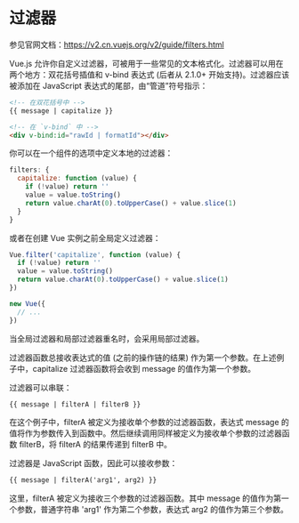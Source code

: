 # 过滤器

参见官网文档：https://v2.cn.vuejs.org/v2/guide/filters.html

Vue.js 允许你自定义过滤器，可被用于一些常见的文本格式化。过滤器可以用在两个地方：双花括号插值和 v-bind 表达式 (后者从 2.1.0+ 开始支持)。过滤器应该被添加在 JavaScript 表达式的尾部，由“管道”符号指示：
```html
<!-- 在双花括号中 -->
{{ message | capitalize }}

<!-- 在 `v-bind` 中 -->
<div v-bind:id="rawId | formatId"></div>
```
你可以在一个组件的选项中定义本地的过滤器：
```js
filters: {
  capitalize: function (value) {
    if (!value) return ''
    value = value.toString()
    return value.charAt(0).toUpperCase() + value.slice(1)
  }
}
```
或者在创建 Vue 实例之前全局定义过滤器：
```js
Vue.filter('capitalize', function (value) {
  if (!value) return ''
  value = value.toString()
  return value.charAt(0).toUpperCase() + value.slice(1)
})

new Vue({
  // ...
})
```
当全局过滤器和局部过滤器重名时，会采用局部过滤器。


过滤器函数总接收表达式的值 (之前的操作链的结果) 作为第一个参数。在上述例子中，capitalize 过滤器函数将会收到 message 的值作为第一个参数。

过滤器可以串联：
```html
{{ message | filterA | filterB }}
```
在这个例子中，filterA 被定义为接收单个参数的过滤器函数，表达式 message 的值将作为参数传入到函数中。然后继续调用同样被定义为接收单个参数的过滤器函数 filterB，将 filterA 的结果传递到 filterB 中。

过滤器是 JavaScript 函数，因此可以接收参数：
```html
{{ message | filterA('arg1', arg2) }}
```
这里，filterA 被定义为接收三个参数的过滤器函数。其中 message 的值作为第一个参数，普通字符串 'arg1' 作为第二个参数，表达式 arg2 的值作为第三个参数。

